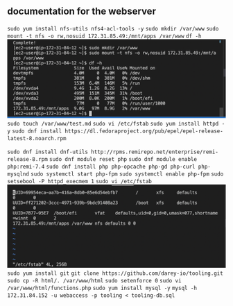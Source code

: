 ## documentation for the webserver

`sudo yum install nfs-utils nfs4-acl-tools -y`
`sudo mkdir /var/www`
`sudo mount -t nfs -o rw,nosuid 172.31.85.49:/mnt/apps /var/www`
`df -h`
![nsf mounted](./images/nsf%20mounted.png)
`sudo touch /var/www/test.md`
`sudo vi /etc/fstab`
`sudo yum install httpd -y`
`sudo dnf install https://dl.fedoraproject.org/pub/epel/epel-release-latest-8.noarch.rpm`

`sudo dnf install dnf-utils http://rpms.remirepo.net/enterprise/remi-release-8.rpm`
`sudo dnf module reset php`
`sudo dnf module enable php:remi-7.4`
`sudo dnf install php php-opcache php-gd php-curl php-mysqlnd`
`sudo systemctl start php-fpm`
`sudo systemctl enable php-fpm`
`sudo setsebool -P httpd_execmem 1`
`sudo vi /etc/fstab`
![connection to the nfs](./images/cfh%20connection.png)
`sudo yum install git`
`git clone https://github.com/darey-io/tooling.git`
`sudo cp -R html/. /var/www/html`
`sudo setenforce 0`
`sudo vi /var/www/html/functions.php`
`sudo yum install mysql -y`
`mysql -h 172.31.84.152 -u webaccess -p tooling < tooling-db.sql`

